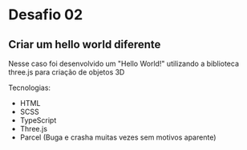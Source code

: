 # Desafio 02

## Criar um hello world diferente

Nesse caso foi desenvolvido um "Hello World!" utilizando a biblioteca three.js para criação de objetos 3D

Tecnologias:

- HTML
- SCSS
- TypeScript
- Three.js
- Parcel (Buga e crasha muitas vezes sem motivos aparente)
